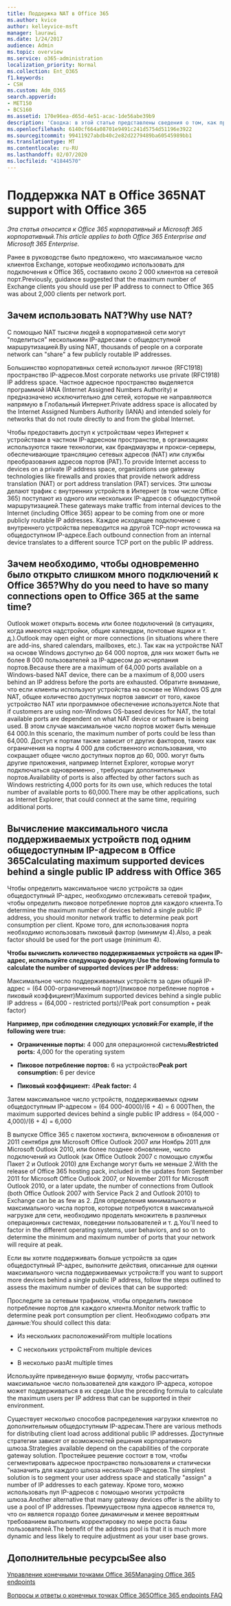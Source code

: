 ```yaml
---
title: Поддержка NAT в Office 365
ms.author: kvice
author: kelleyvice-msft
manager: laurawi
ms.date: 1/24/2017
audience: Admin
ms.topic: overview
ms.service: o365-administration
localization_priority: Normal
ms.collection: Ent_O365
f1.keywords:
- CSH
ms.custom: Adm_O365
search.appverid:
- MET150
- BCS160
ms.assetid: 170e96ea-d65d-4e51-acac-1de56abe39b9
description: 'Сводка: в этой статье представлены сведения о том, как приблизительно указать правильное количество клиентов для каждого IP-адреса в Организации с помощью преобразования сетевых адресов (NAT).'
ms.openlocfilehash: 6140cf664a08701e9491c241d5754d51196e3922
ms.sourcegitcommit: 99411927abdb40c2e82d2279489ba60545989bb1
ms.translationtype: MT
ms.contentlocale: ru-RU
ms.lasthandoff: 02/07/2020
ms.locfileid: "41844570"
---
```

# <a name="nat-support-with-office-365"></a><span data-ttu-id="70a0f-103">Поддержка NAT в Office 365</span><span class="sxs-lookup"><span data-stu-id="70a0f-103">NAT support with Office 365</span></span>

<span data-ttu-id="70a0f-104">*Эта статья относится к Office 365 корпоративный и Microsoft 365 корпоративный.*</span><span class="sxs-lookup"><span data-stu-id="70a0f-104">*This article applies to both Office 365 Enterprise and Microsoft 365 Enterprise.*</span></span>

<span data-ttu-id="70a0f-105">Ранее в руководстве было предложено, что максимальное число клиентов Exchange, которые необходимо использовать для подключения к Office 365, составило около 2 000 клиентов на сетевой порт.</span><span class="sxs-lookup"><span data-stu-id="70a0f-105">Previously, guidance suggested that the maximum number of Exchange clients you should use per IP address to connect to Office 365 was about 2,000 clients per network port.</span></span>
  
## <a name="why-use-nat"></a><span data-ttu-id="70a0f-106">Зачем использовать NAT?</span><span class="sxs-lookup"><span data-stu-id="70a0f-106">Why use NAT?</span></span>

<span data-ttu-id="70a0f-107">С помощью NAT тысячи людей в корпоративной сети могут "поделиться" несколькими IP-адресами с общедоступной маршрутизацией.</span><span class="sxs-lookup"><span data-stu-id="70a0f-107">By using NAT, thousands of people on a corporate network can "share" a few publicly routable IP addresses.</span></span>
  
<span data-ttu-id="70a0f-108">Большинство корпоративных сетей используют личное (RFC1918) пространство IP-адресов.</span><span class="sxs-lookup"><span data-stu-id="70a0f-108">Most corporate networks use private (RFC1918) IP address space.</span></span> <span data-ttu-id="70a0f-109">Частное адресное пространство выделяется программой IANA (Internet Assigned Numbers Authority) и предназначено исключительно для сетей, которые не направляются напрямую в Глобальный Интернет.</span><span class="sxs-lookup"><span data-stu-id="70a0f-109">Private address space is allocated by the Internet Assigned Numbers Authority (IANA) and intended solely for networks that do not route directly to and from the global Internet.</span></span>
  
<span data-ttu-id="70a0f-110">Чтобы предоставить доступ к устройствам через Интернет к устройствам в частном IP-адресном пространстве, в организациях используются такие технологии, как брандмауэры и прокси-серверы, обеспечивающие трансляцию сетевых адресов (NAT) или службы преобразования адресов портов (PAT).</span><span class="sxs-lookup"><span data-stu-id="70a0f-110">To provide Internet access to devices on a private IP address space, organizations use gateway technologies like firewalls and proxies that provide network address translation (NAT) or port address translation (PAT) services.</span></span> <span data-ttu-id="70a0f-111">Эти шлюзы делают трафик с внутренних устройств в Интернет (в том числе Office 365) поступают из одного или нескольких IP-адресов с общедоступной маршрутизацией.</span><span class="sxs-lookup"><span data-stu-id="70a0f-111">These gateways make traffic from internal devices to the Internet (including Office 365) appear to be coming from one or more publicly routable IP addresses.</span></span> <span data-ttu-id="70a0f-112">Каждое исходящее подключение с внутреннего устройства переводится на другой TCP-порт источника на общедоступном IP-адресе.</span><span class="sxs-lookup"><span data-stu-id="70a0f-112">Each outbound connection from an internal device translates to a different source TCP port on the public IP address.</span></span> 
  
## <a name="why-do-you-need-to-have-so-many-connections-open-to-office-365-at-the-same-time"></a><span data-ttu-id="70a0f-113">Зачем необходимо, чтобы одновременно было открыто слишком много подключений к Office 365?</span><span class="sxs-lookup"><span data-stu-id="70a0f-113">Why do you need to have so many connections open to Office 365 at the same time?</span></span>

<span data-ttu-id="70a0f-114">Outlook может открыть восемь или более подключений (в ситуациях, когда имеются надстройки, общие календари, почтовые ящики и т. д.).</span><span class="sxs-lookup"><span data-stu-id="70a0f-114">Outlook may open eight or more connections (in situations where there are add-ins, shared calendars, mailboxes, etc.).</span></span> <span data-ttu-id="70a0f-115">Так как на устройстве NAT на основе Windows доступно до 64 000 портов, для них может быть не более 8 000 пользователей за IP-адресом до исчерпания портов.</span><span class="sxs-lookup"><span data-stu-id="70a0f-115">Because there are a maximum of 64,000 ports available on a Windows-based NAT device, there can be a maximum of 8,000 users behind an IP address before the ports are exhausted.</span></span> <span data-ttu-id="70a0f-116">Обратите внимание, что если клиенты используют устройства на основе не Windows OS для NAT, общее количество доступных портов зависит от того, какое устройство NAT или программное обеспечение используется.</span><span class="sxs-lookup"><span data-stu-id="70a0f-116">Note that if customers are using non-Windows OS-based devices for NAT, the total available ports are dependent on what NAT device or software is being used.</span></span> <span data-ttu-id="70a0f-117">В этом случае максимальное число портов может быть меньше 64 000.</span><span class="sxs-lookup"><span data-stu-id="70a0f-117">In this scenario, the maximum number of ports could be less than 64,000.</span></span> <span data-ttu-id="70a0f-118">Доступ к портам также зависит от других факторов, таких как ограничения на порты 4 000 для собственного использования, что сокращает общее число доступных портов до 60, 000. могут быть другие приложения, например Internet Explorer, которые могут подключаться одновременно , требующих дополнительных портов.</span><span class="sxs-lookup"><span data-stu-id="70a0f-118">Availability of ports is also affected by other factors such as Windows restricting 4,000 ports for its own use, which reduces the total number of available ports to 60,000.There may be other applications, such as Internet Explorer, that could connect at the same time, requiring additional ports.</span></span>
  
## <a name="calculating-maximum-supported-devices-behind-a-single-public-ip-address-with-office-365"></a><span data-ttu-id="70a0f-119">Вычисление максимального числа поддерживаемых устройств под одним общедоступным IP-адресом в Office 365</span><span class="sxs-lookup"><span data-stu-id="70a0f-119">Calculating maximum supported devices behind a single public IP address with Office 365</span></span>

<span data-ttu-id="70a0f-120">Чтобы определить максимальное число устройств за один общедоступный IP-адрес, необходимо отслеживать сетевой трафик, чтобы определить пиковое потребление портов для каждого клиента.</span><span class="sxs-lookup"><span data-stu-id="70a0f-120">To determine the maximum number of devices behind a single public IP address, you should monitor network traffic to determine peak port consumption per client.</span></span> <span data-ttu-id="70a0f-121">Кроме того, для использования порта необходимо использовать пиковый фактор (минимум 4).</span><span class="sxs-lookup"><span data-stu-id="70a0f-121">Also, a peak factor should be used for the port usage (minimum 4).</span></span> 
  
 <span data-ttu-id="70a0f-122">**Чтобы вычислить количество поддерживаемых устройств на один IP-адрес, используйте следующую формулу:**</span><span class="sxs-lookup"><span data-stu-id="70a0f-122">**Use the following formula to calculate the number of supported devices per IP address:**</span></span>
  
<span data-ttu-id="70a0f-123">Максимальное число поддерживаемых устройств за один общий IP-адрес = (64 000-ограниченный порт)/(пиковое потребление портов + пиковый коэффициент)</span><span class="sxs-lookup"><span data-stu-id="70a0f-123">Maximum supported devices behind a single public IP address = (64,000 - restricted ports)/(Peak port consumption + peak factor)</span></span>
  
 <span data-ttu-id="70a0f-124">**Например, при соблюдении следующих условий:**</span><span class="sxs-lookup"><span data-stu-id="70a0f-124">**For example, if the following were true:**</span></span>
  
- <span data-ttu-id="70a0f-125">**Ограниченные порты:** 4 000 для операционной системы</span><span class="sxs-lookup"><span data-stu-id="70a0f-125">**Restricted ports:** 4,000 for the operating system</span></span>

- <span data-ttu-id="70a0f-126">**Пиковое потребление портов:** 6 на устройство</span><span class="sxs-lookup"><span data-stu-id="70a0f-126">**Peak port consumption:** 6 per device</span></span>

- <span data-ttu-id="70a0f-127">**Пиковый коэффициент:** 4</span><span class="sxs-lookup"><span data-stu-id="70a0f-127">**Peak factor:** 4</span></span>

<span data-ttu-id="70a0f-128">Затем максимальное число устройств, поддерживаемых одним общедоступным IP-адресом = (64 000-4000)/(6 + 4) = 6 000</span><span class="sxs-lookup"><span data-stu-id="70a0f-128">Then, the maximum supported devices behind a single public IP address = (64,000 - 4,000)/(6 + 4) = 6,000</span></span>
  
<span data-ttu-id="70a0f-129">В выпуске Office 365 с пакетом хостинга, включенном в обновления от 2011 сентября для Microsoft Office Outlook 2007 или Ноябрь 2011 для Microsoft Outlook 2010, или более позднее обновление, число подключений из Outlook (как Office Outlook 2007 с помощью службы Пакет 2 и Outlook 2010) для Exchange могут быть не меньше 2.</span><span class="sxs-lookup"><span data-stu-id="70a0f-129">With the release of Office 365 hosting pack, included in the updates from September 2011 for Microsoft Office Outlook 2007, or November 2011 for Microsoft Outlook 2010, or a later update, the number of connections from Outlook (both Office Outlook 2007 with Service Pack 2 and Outlook 2010) to Exchange can be as few as 2.</span></span> <span data-ttu-id="70a0f-130">Для определения минимального и максимального числа портов, которые потребуются в максимальной нагрузке для сети, необходимо проделать множитель в различных операционных системах, поведении пользователей и т. д.</span><span class="sxs-lookup"><span data-stu-id="70a0f-130">You'll need to factor in the different operating systems, user behaviors, and so on to determine the minimum and maximum number of ports that your network will require at peak.</span></span>
  
<span data-ttu-id="70a0f-131">Если вы хотите поддерживать больше устройств за один общедоступный IP-адрес, выполните действия, описанные для оценки максимального числа поддерживаемых устройств:</span><span class="sxs-lookup"><span data-stu-id="70a0f-131">If you want to support more devices behind a single public IP address, follow the steps outlined to assess the maximum number of devices that can be supported:</span></span>
  
<span data-ttu-id="70a0f-132">Проследите за сетевым трафиком, чтобы определить пиковое потребление портов для каждого клиента.</span><span class="sxs-lookup"><span data-stu-id="70a0f-132">Monitor network traffic to determine peak port consumption per client.</span></span> <span data-ttu-id="70a0f-133">Необходимо собрать эти данные:</span><span class="sxs-lookup"><span data-stu-id="70a0f-133">You should collect this data:</span></span>
  
- <span data-ttu-id="70a0f-134">Из нескольких расположений</span><span class="sxs-lookup"><span data-stu-id="70a0f-134">From multiple locations</span></span>
    
- <span data-ttu-id="70a0f-135">С нескольких устройств</span><span class="sxs-lookup"><span data-stu-id="70a0f-135">From multiple devices</span></span>
    
- <span data-ttu-id="70a0f-136">В несколько раз</span><span class="sxs-lookup"><span data-stu-id="70a0f-136">At multiple times</span></span>
    
<span data-ttu-id="70a0f-137">Используйте приведенную выше формулу, чтобы рассчитать максимальное число пользователей для каждого IP-адреса, которое может поддерживаться в их среде.</span><span class="sxs-lookup"><span data-stu-id="70a0f-137">Use the preceding formula to calculate the maximum users per IP address that can be supported in their environment.</span></span>
  
<span data-ttu-id="70a0f-138">Существует несколько способов распределения нагрузки клиентов по дополнительным общедоступным IP-адресам.</span><span class="sxs-lookup"><span data-stu-id="70a0f-138">There are various methods for distributing client load across additional public IP addresses.</span></span> <span data-ttu-id="70a0f-139">Доступные стратегии зависят от возможностей решения корпоративного шлюза.</span><span class="sxs-lookup"><span data-stu-id="70a0f-139">Strategies available depend on the capabilities of the corporate gateway solution.</span></span> <span data-ttu-id="70a0f-140">Простейшее решение состоит в том, чтобы сегментировать адресное пространство пользователя и статически "назначить для каждого шлюза несколько IP-адресов.</span><span class="sxs-lookup"><span data-stu-id="70a0f-140">The simplest solution is to segment your user address space and statically "assign" a number of IP addresses to each gateway.</span></span> <span data-ttu-id="70a0f-141">Кроме того, можно использовать пул IP-адресов с помощью многих устройств шлюза.</span><span class="sxs-lookup"><span data-stu-id="70a0f-141">Another alternative that many gateway devices offer is the ability to use a pool of IP addresses.</span></span> <span data-ttu-id="70a0f-142">Преимуществом пула адресов является то, что он является гораздо более динамичным и менее вероятным требованием выполнить корректировку по мере роста базы пользователей.</span><span class="sxs-lookup"><span data-stu-id="70a0f-142">The benefit of the address pool is that it is much more dynamic and less likely to require adjustment as your user base grows.</span></span>
  
## <a name="see-also"></a><span data-ttu-id="70a0f-143">Дополнительные ресурсы</span><span class="sxs-lookup"><span data-stu-id="70a0f-143">See also</span></span>

[<span data-ttu-id="70a0f-144">Управление конечными точками Office 365</span><span class="sxs-lookup"><span data-stu-id="70a0f-144">Managing Office 365 endpoints</span></span>](https://support.office.com/article/99cab9d4-ef59-4207-9f2b-3728eb46bf9a)
  
[<span data-ttu-id="70a0f-145">Вопросы и ответы о конечных точках Office 365</span><span class="sxs-lookup"><span data-stu-id="70a0f-145">Office 365 endpoints FAQ</span></span>](https://support.office.com/article/d4088321-1c89-4b96-9c99-54c75cae2e6d)
